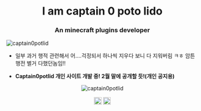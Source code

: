 <h1 align="center">I am captain 0 poto lido</h1>
<h3 align="center">An minecraft plugins developer</h3>

<p align="left"> <img src="https://komarev.com/ghpvc/?username=captain0potlid" alt="captain0potlid" /> </p>

- 일부 과거 행적 관련해서 어....걱정되서 하나씩 지우다 보니 다 지워버림 ㅋㅎ 암튼 행전 별거 다했던놈임!!

- **Captain0potlid 개인 사이트 개발 중! 2월 말에 공개할 듯!(개인 공지용)**


<p align="center"> <img src="https://github-readme-stats.vercel.app/api?username=captain0potlid&show_icons=true" alt="captain0potlid" /> </p>

<p align="center">
<a href="https://twitter.com/captain0potlid" target="blank"><img align="center" src="https://cdn.jsdelivr.net/npm/simple-icons@3.0.1/icons/twitter.svg" alt="captain0potlid" height="20" width="20" /></a>
<a href="https://www.youtube.com/c/captain0potlid" target="blank"><img align="center" src="https://cdn.jsdelivr.net/npm/simple-icons@3.0.1/icons/youtube.svg" alt="captain0potlid" height="20" width="20" /></a>
</p>
